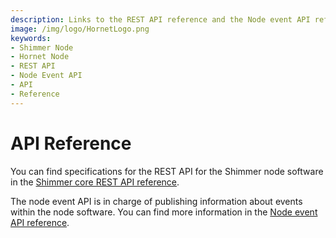 ```yaml
---
description: Links to the REST API reference and the Node event API reference.
image: /img/logo/HornetLogo.png
keywords:
- Shimmer Node 
- Hornet Node
- REST API
- Node Event API 
- API
- Reference
---
```


# API Reference

You can find specifications for the REST API for the Shimmer node software in the [Shimmer core REST API reference](https://editor.swagger.io/?url=https://raw.githubusercontent.com/iotaledger/tips/main/tips/TIP-0025/core-rest-api.yaml).


The node event API is in charge of publishing information about events within the node software. You can find more information in the [Node event API reference](https://studio.asyncapi.com/?url=https://raw.githubusercontent.com/iotaledger/tips/main/tips/TIP-0028/event-api.yml). 
